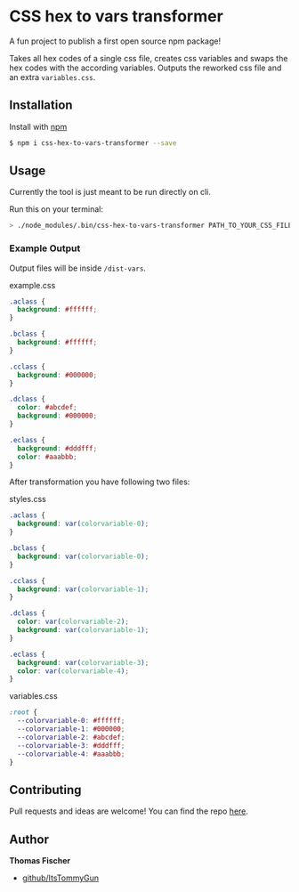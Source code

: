 # CSS hex to vars transformer

A fun project to publish a first open source npm package!

Takes all hex codes of a single css file, creates css variables and swaps the hex codes with the according variables.
Outputs the reworked css file and an extra `variables.css`.

## Installation
Install with [npm](https://www.npmjs.com/)

```sh
$ npm i css-hex-to-vars-transformer --save
```

## Usage

Currently the tool is just meant to be run directly on cli.

Run this on your terminal:
```sh
> ./node_modules/.bin/css-hex-to-vars-transformer PATH_TO_YOUR_CSS_FILE
```

### Example Output
Output files will be inside `/dist-vars`.

example.css
```css
.aclass {
  background: #ffffff;
}

.bclass {
  background: #ffffff;
}

.cclass {
  background: #000000;
}

.dclass {
  color: #abcdef;
  background: #000000;
}

.eclass {
  background: #dddfff;
  color: #aaabbb;
}
```

After transformation you have following two files:

styles.css
```css
.aclass {
  background: var(colorvariable-0);
}

.bclass {
  background: var(colorvariable-0);
}

.cclass {
  background: var(colorvariable-1);
}

.dclass {
  color: var(colorvariable-2);
  background: var(colorvariable-1);
}

.eclass {
  background: var(colorvariable-3);
  color: var(colorvariable-4);
}
```

variables.css
```css
:root {
  --colorvariable-0: #ffffff;
  --colorvariable-1: #000000;
  --colorvariable-2: #abcdef;
  --colorvariable-3: #dddfff;
  --colorvariable-4: #aaabbb;
}
```

## Contributing

Pull requests and ideas are welcome! You can find the repo [here](https://github.com/ItsTommyGun/css-hex-to-vars-transformer).

## Author

**Thomas Fischer**

+ [github/ItsTommyGun](https://github.com/ItsTommyGun)